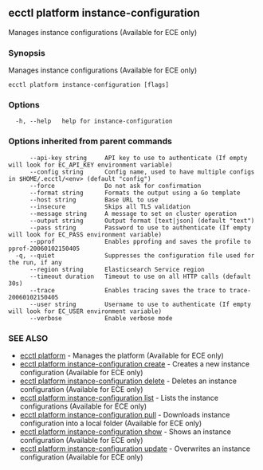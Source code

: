 ## ecctl platform instance-configuration

Manages instance configurations (Available for ECE only)

### Synopsis

Manages instance configurations (Available for ECE only)

```
ecctl platform instance-configuration [flags]
```

### Options

```
  -h, --help   help for instance-configuration
```

### Options inherited from parent commands

```
      --api-key string     API key to use to authenticate (If empty will look for EC_API_KEY environment variable)
      --config string      Config name, used to have multiple configs in $HOME/.ecctl/<env> (default "config")
      --force              Do not ask for confirmation
      --format string      Formats the output using a Go template
      --host string        Base URL to use
      --insecure           Skips all TLS validation
      --message string     A message to set on cluster operation
      --output string      Output format [text|json] (default "text")
      --pass string        Password to use to authenticate (If empty will look for EC_PASS environment variable)
      --pprof              Enables pprofing and saves the profile to pprof-20060102150405
  -q, --quiet              Suppresses the configuration file used for the run, if any
      --region string      Elasticsearch Service region
      --timeout duration   Timeout to use on all HTTP calls (default 30s)
      --trace              Enables tracing saves the trace to trace-20060102150405
      --user string        Username to use to authenticate (If empty will look for EC_USER environment variable)
      --verbose            Enable verbose mode
```

### SEE ALSO

* [ecctl platform](ecctl_platform.md)	 - Manages the platform (Available for ECE only)
* [ecctl platform instance-configuration create](ecctl_platform_instance-configuration_create.md)	 - Creates a new instance configuration (Available for ECE only)
* [ecctl platform instance-configuration delete](ecctl_platform_instance-configuration_delete.md)	 - Deletes an instance configuration (Available for ECE only)
* [ecctl platform instance-configuration list](ecctl_platform_instance-configuration_list.md)	 - Lists the instance configurations (Available for ECE only)
* [ecctl platform instance-configuration pull](ecctl_platform_instance-configuration_pull.md)	 - Downloads instance configuration into a local folder (Available for ECE only)
* [ecctl platform instance-configuration show](ecctl_platform_instance-configuration_show.md)	 - Shows an instance configuration (Available for ECE only)
* [ecctl platform instance-configuration update](ecctl_platform_instance-configuration_update.md)	 - Overwrites an instance configuration (Available for ECE only)

